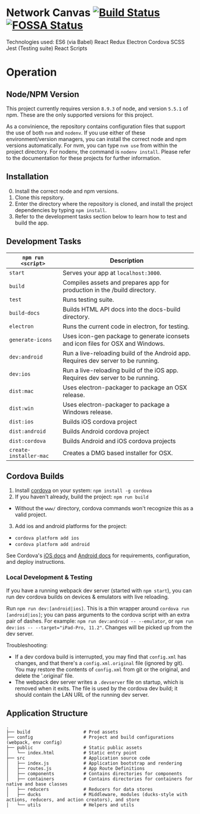 # Network Canvas [![Build Status](https://travis-ci.org/codaco/Network-Canvas.svg?branch=master)](https://travis-ci.org/codaco/Network-Canvas) [![FOSSA Status](https://app.fossa.io/api/projects/git%2Bgithub.com%2Fcodaco%2FNetwork-Canvas.svg?type=shield)](https://app.fossa.io/projects/git%2Bgithub.com%2Fcodaco%2FNetwork-Canvas?ref=badge_shield)

Technologies used:
ES6 (via Babel)
React
Redux
Electron
Cordova
SCSS
Jest (Testing suite)
React Scripts

# Operation

## Node/NPM Version

This project currently requires version `8.9.3` of node, and version `5.5.1` of npm. These are the only supported versions for this project.

As a convinience, the repository contains configuration files that support the use of both `nvm` and `nodenv`. If you use either of these environment/version managers, you can install the correct node and npm versions automatically. For nvm, you can type `nvm use` from within the project directory. For nodenv, the command is `nodenv install`. Please refer to the documentation for these projects for further information.

## Installation

0. Install the correct node and npm versions.
1. Clone this repsitory.
2. Enter the directory where the repository is cloned, and install the project dependencies by typing `npm install`.
3. Refer to the development tasks section below to learn how to test and build the app.

## Development Tasks

|`npm run <script>`|Description|
|------------------|-----------|
|`start`|Serves your app at `localhost:3000`.|
|`build`|Compiles assets and prepares app for production in the /build directory.|
|`test`|Runs testing suite.|
|`build-docs`|Builds HTML API docs into the docs-build directory.|
|`electron`|Runs the current code in electron, for testing.|
|`generate-icons`|Uses icon-gen package to generate iconsets and icon files for OSX and Windows.|
|`dev:android`|Run a live-reloading build of the Android app. Requires dev server to be running.|
|`dev:ios`|Run a live-reloading build of the iOS app. Requires dev server to be running.|
|`dist:mac`|Uses electron-packager to package an OSX release.|
|`dist:win`|Uses electron-packager to package a Windows release.|
|`dist:ios`|Builds iOS cordova project|
|`dist:android`|Builds Android cordova project|
|`dist:cordova`|Builds Android and iOS cordova projects|
|`create-installer-mac`|Creates a DMG based installer for OSX.|

## Cordova Builds

1. Install [cordova](https://cordova.apache.org) on your system: `npm install -g cordova`
2. If you haven't already, build the project: `npm run build`
  - Without the `www/` directory, cordova commands won't recognize this as a valid project.
3. Add ios and android platforms for the project:
  - `cordova platform add ios`
  - `cordova platform add android`

See Cordova's [iOS docs](http://cordova.apache.org/docs/en/7.x/guide/platforms/ios/index.html#page-toc-source) and [Android docs](http://cordova.apache.org/docs/en/7.x/guide/platforms/android/index.html) for requirements, configuration, and deploy instructions.

### Local Development & Testing

If you have a running webpack dev server (started with `npm start`), you can run dev cordova builds on devices & emulators with live reloading.

Run `npm run dev:[android|ios]`. This is a thin wrapper around `cordova run [android|ios]`; you can pass arguments to the cordova script with an extra pair of dashes. For example: `npm run dev:android -- --emulator`, or `npm run dev:ios -- --target="iPad-Pro, 11.2"`. Changes will be picked up from the dev server.

Troubleshooting:

- If a dev cordova build is interrupted, you may find that `config.xml` has changes, and that there's a `config.xml.original` file (ignored by git). You may restore the contents of `config.xml` from git or the original, and delete the '.original' file.
- The webpack dev server writes a `.devserver` file on startup, which is removed when it exits. The file is used by the cordova dev build; it should contain the LAN URL of the running dev server.

## Application Structure

```
.
├── build                    # Prod assets
├── config                   # Project and build configurations (webpack, env config)
├── public                   # Static public assets
│   └── index.html           # Static entry point
├── src                      # Application source code
│   ├── index.js             # Application bootstrap and rendering
│   ├── routes.js            # App Route Definitions
│   ├── components           # Contains directories for components
│   ├── containers           # Contains directories for containers for native and base classes
│   ├── reducers             # Reducers for data stores
│   ├── ducks                # Middleware, modules (ducks-style with actions, reducers, and action creators), and store
│   └── utils                # Helpers and utils
```
